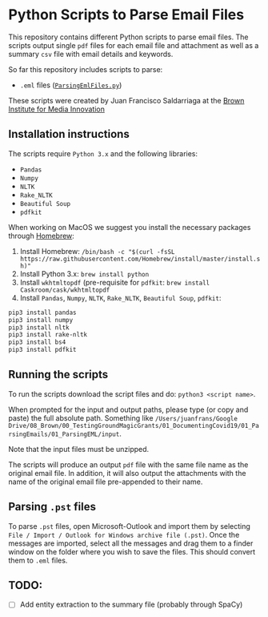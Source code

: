# Python Scripts to Parse Email Files

This repository contains different Python scripts to parse email files. The scripts output single `pdf` files for each email file and attachment as well as a summary `csv` file with email details and keywords.

So far this repository includes scripts to parse:

* `.eml` files ([`ParsingEmlFiles.py`](https://github.com/browninstitute/parsing_email_files/blob/master/ParsingEmlFiles.py))

These scripts were created by Juan Francisco Saldarriaga at the [Brown Institute for Media Innovation](https://brown.columbia.edu/)

## Installation instructions

The scripts require `Python 3.x` and the following libraries:

* `Pandas`
* `Numpy`
* `NLTK`
* `Rake_NLTK`
* `Beautiful Soup`
* `pdfkit`

When working on MacOS we suggest you install the necessary packages through [Homebrew](https://brew.sh/):

1. Install Homebrew: `/bin/bash -c "$(curl -fsSL https://raw.githubusercontent.com/Homebrew/install/master/install.sh)"`
2. Install Python 3.x: `brew install python`
3. Install `wkhtmltopdf` (pre-requisite for `pdfkit`: `brew install Caskroom/cask/wkhtmltopdf`
4. Install `Pandas`, `Numpy`, `NLTK`, `Rake_NLTK`, `Beautiful Soup`, `pdfkit`:

```bash
pip3 install pandas
pip3 install numpy
pip3 install nltk
pip3 install rake-nltk
pip3 install bs4
pip3 install pdfkit
```

## Running the scripts

To run the scripts download the script files and do: `python3 <script name>`.

When prompted for the input and output paths, please type (or copy and paste) the full absolute path. Something like `/Users/juanfrans/Google Drive/08_Brown/00_TestingGroundMagicGrants/01_DocumentingCovid19/01_ParsingEmails/01_ParsingEML/input`.

Note that the input files must be unzipped.

The scripts will produce an output `pdf` file with the same file name as the original email file. In addition, it will also output the attachments with the name of the original email file pre-appended to their name.

## Parsing `.pst` files

To parse `.pst` files, open Microsoft-Outlook and import them by selecting `File / Import / Outlook for Windows archive file (.pst)`. Once the messages are imported, select all the messages and drag them to a finder window on the folder where you wish to save the files. This should convert them to `.eml` files.

## TODO:

* [ ] Add entity extraction to the summary file (probably through SpaCy)
